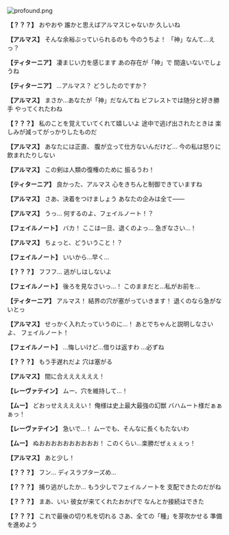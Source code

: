 
![profound.png](../images/backgrounds/profound.png)

**【？？？】**
おやおや
誰かと思えばアルマスじゃないか
久しいね

**【アルマス】**
そんな余裕ぶっていられるのも
今のうちよ！
「神」なんて…えっ？

**【ティターニア】**
凄まじい力を感じます
あの存在が「神」で
間違いないでしょうね

**【ティターニア】**
…アルマス？
どうしたのですか？

**【アルマス】**
まさか…あなたが「神」だなんてね
ビフレストでは随分と好き勝手
やってくれたわね

**【？？？】**
私のことを覚えていてくれて嬉しいよ
途中で逃げ出されたときは
楽しみが減ってがっかりしたものだ

**【アルマス】**
あなたには正直、
腹が立って仕方ないんだけど…
今の私は怒りに飲まれたりしない

**【アルマス】**
この剣は人類の復権のために
振るうわ！

**【ティターニア】**
良かった、アルマス
心をきちんと制御できていますね

**【アルマス】**
さあ、決着をつけましょう
あなたの企みは全て――

**【アルマス】**
うっ…
何するのよ、フェイルノート！？

**【フェイルノート】**
バカ！
ここは一旦、退くのよっ…
急ぎなさい…！

**【アルマス】**
ちょっと、どういうこと！？

**【フェイルノート】**
いいから…早く…

**【？？？】**
フフフ…
逃がしはしないよ

**【フェイルノート】**
後ろを見なさいっ…！
このままだと…私がお前を…

**【ティターニア】**
アルマス！
結界の穴が塞がっていきます！
退くのなら急がないとっ

**【アルマス】**
せっかく入れたっていうのに…！
あとでちゃんと説明しなさいよ、
フェイルノート！

**【フェイルノート】**
…悔しいけど…借りは返すわ
…必ずね

**【？？？】**
もう手遅れだよ
穴は塞がる

**【アルマス】**
間に合ええええええ！

**【レーヴァテイン】**
ムー、穴を維持して…！

**【ムー】**
どおっせええええい！
俺様は史上最大最強の幻獣
バハムート様だぁぁぁっ！

**【レーヴァテイン】**
急いで…！
ムーでも、そんなに長くもたないわ

**【ムー】**
ぬおおおおおおおおおお！
このくらい…楽勝だぜぇぇぇっ！

**【アルマス】**
あと少し！

**【？？？】**
フン…
ディスラプターズめ…

**【？？？】**
捕り逃がしたか…
もう少しでフェイルノートを
支配できたのだがね

**【？？？】**
まあ、いい
彼女が来てくれたおかげで
なんとか接続はできた

**【？？？】**
これで最後の切り札を切れる
さあ、全ての「種」を芽吹かせる
準備を進めよう